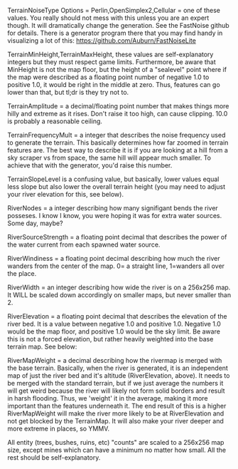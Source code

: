 TerrainNoiseType Options = Perlin,OpenSimplex2,Cellular = one of these values.  You really should not mess with this unless you are an expert though.  It will dramatically change the generation.  See the FastNoise github for details.  There is a generator program there that you may find handy in visualizing a lot of this: https://github.com/Auburn/FastNoiseLite


TerrainMinHeight,TerrainMaxHeight, these values are self-explanatory integers but they must respect game limits.  Furthermore, be aware that MinHeight is not the map floor, but the height of a "sealevel" point where if the map were described as a floating point number of negative 1.0 to positive 1.0, it would be right in the middle at zero.  Thus, features can go lower than that, but tl;dr is they try not to.

TerrainAmplitude = a decimal/floating point number that makes things more hilly and extreme as it rises.  Don't raise it too high, can cause clipping.  10.0 is probably a reasonable ceiling.

TerrainFrequencyMult = a integer that describes the noise frequency used to generate the terrain.  This basically determines how far zoomed in terrain features are.  The best way to describe it is if you are looking at a hill from a sky scraper vs from space, the same hill will appear much smaller.  To achieve that with the generator, you'd raise this number.

TerrainSlopeLevel is a confusing value, but basically, lower values equal less slope but also lower the overall terrain height (you may need to adjust your river elevation for this, see below).

RiverNodes = a integer describing how many signifigant bends the river posseses.  I know I know, you were hoping it was for extra water sources.  Some day, maybe?

RiverSourceStrength = a floating point decimal that describes the power of the water current from each spawned water source.

RiverWindiness = a floating point decimal describing how much the river wanders from the center of the map.  0= a straight line, 1=wanders all over the place.

RiverWidth = an integer describing how wide the river is on a 256x256 map.  It WILL be scaled down accordingly on smaller maps, but never smaller than 2.

RiverElevation = a floating point decimal that describes the elevation of the river bed. It is a value between negative 1.0 and positive 1.0.  Negative 1.0 would be the map floor, and positive 1.0 would be the sky limit.  Be aware this is not a forced elevation, but rather heavily weighted into the base terrain map.  See below:

RiverMapWeight = a decimal describing how the rivermap is merged with the base terrain.  Basically, when the river is generated, it is an independent map of just the river bed and it's altitude (RiverElevation, above).  It needs to be merged with the standard terrain, but if we just average the numbers it will get weird because the river will likely not form solid borders and result in harsh flooding.  Thus, we 'weight' it in the average, making it more important than the features underneath it.  The end result of this is a higher RiverMapWeight will make the river more likely to be at RiverElevation and not get blocked by the TerrainMap.  It will also make your river deeper and more extreme in places, so YMMV.

All entity (trees, bushes, ruins, etc) "counts" are scaled to a 256x256 map size, except mines which can have a minimum no matter how small.  All the rest should be self-explanatory. 

